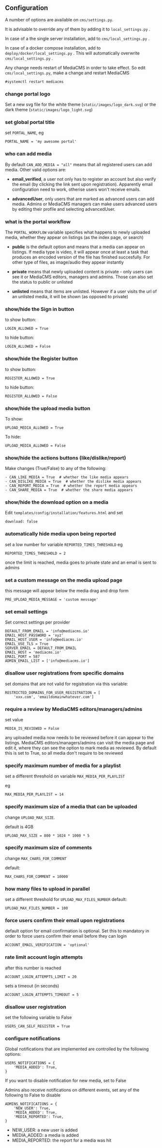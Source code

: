## Configuration

A number of options are available on `cms/settings.py`. 

It is advisable to override any of them by adding it to `local_settings.py` . 

In case of a the single server installation, add to `cms/local_settings.py` .

In case of a docker compose installation, add to `deploy/docker/local_settings.py` . This will automatically overwrite `cms/local_settings.py` .

Any change needs restart of MediaCMS in order to take effect. So edit `cms/local_settings.py`, make a change and restart MediaCMS 

```
#systemctl restart mediacms
```


### change portal logo

Set a new svg file for the white theme (`static/images/logo_dark.svg`) or the dark theme (`static/images/logo_light.svg`)

### set global portal title

set `PORTAL_NAME`, eg

```
PORTAL_NAME = 'my awesome portal'
```

### who can add media

By default `CAN_ADD_MEDIA = "all"` means that all registered users can add media. Other valid options are:

- **email_verified**, a user not only has to register an account but also verify the email (by clicking the link sent upon registration). Apparently email configuration need to work, otherise users won't receive emails. 

- **advancedUser**, only users that are marked as advanced users can add media. Admins or MediaCMS managers can make users advanced users by editing their profile and selecting advancedUser.

### what is the portal workflow

The `PORTAL_WORKFLOW` variable specifies what happens to newly uploaded media, whether they appear on listings (as the index page, or search)

- **public** is the default option and means that a media can appear on listings. If media type is video, it will appear once at least a task that produces an encoded version of the file has finished succesfully. For other type of files, as image/audio they appear instantly

- **private** means that newly uploaded content is private - only users can see it or MediaCMS editors, managers and admins. Those can also set the status to public or unlisted

- **unlisted** means that items are unlisted. However if a user visits the url of an unlisted media, it will be shown (as opposed to private)


### show/hide the Sign in button

to show button:
```
LOGIN_ALLOWED = True
```

to hide button:

```
LOGIN_ALLOWED = False
```

### show/hide the Register button

to show button:
```
REGISTER_ALLOWED = True
```

to hide button:

```
REGISTER_ALLOWED = False
```


### show/hide the upload media button

To show:

```
UPLOAD_MEDIA_ALLOWED = True
```

To hide:

```
UPLOAD_MEDIA_ALLOWED = False
```

### show/hide the actions buttons (like/dislike/report)

Make changes (True/False) to any of the following:

```
- CAN_LIKE_MEDIA = True  # whether the like media appears
- CAN_DISLIKE_MEDIA = True  # whether the dislike media appears
- CAN_REPORT_MEDIA = True  # whether the report media appears
- CAN_SHARE_MEDIA = True  # whether the share media appears
```

### show/hide the download option on a media

Edit `templates/config/installation/features.html` and set 

```
download: false
```

### automatically hide media upon being reported

set a low number for variable `REPORTED_TIMES_THRESHOLD`
eg 

```
REPORTED_TIMES_THRESHOLD = 2
```

once the limit is reached, media goes to private state and an email is sent to admins

### set a custom message on the media upload page

this message will appear below the media drag and drop form

```
PRE_UPLOAD_MEDIA_MESSAGE = 'custom message'
```

### set email settings

Set correct settings per provider

```
DEFAULT_FROM_EMAIL = 'info@mediacms.io'
EMAIL_HOST_PASSWORD = 'xyz'
EMAIL_HOST_USER = 'info@mediacms.io'
EMAIL_USE_TLS = True
SERVER_EMAIL = DEFAULT_FROM_EMAIL
EMAIL_HOST = 'mediacms.io'
EMAIL_PORT = 587
ADMIN_EMAIL_LIST = ['info@mediacms.io']
```

### disallow user registrations from specific domains

set domains that are not valid for registration via this variable:

```
RESTRICTED_DOMAINS_FOR_USER_REGISTRATION = [
    'xxx.com', 'emaildomainwhatever.com']
```

### require a review by MediaCMS editors/managers/admins

set value

```
MEDIA_IS_REVIEWED = False
```

any uploaded media now needs to be reviewed before it can appear to the listings. 
MediaCMS editors/managers/admins can visit the media page and edit it, where they can see the option to mark media as reviewed. By default this is set to True, so all media don't require to be reviewed

### specify maximum number of media for a playlist

set a different threshold on variable `MAX_MEDIA_PER_PLAYLIST`

eg

```
MAX_MEDIA_PER_PLAYLIST = 14
```

### specify maximum size of a media that can be uploaded

change `UPLOAD_MAX_SIZE`. 

default is 4GB

```
UPLOAD_MAX_SIZE = 800 * 1024 * 1000 * 5
```

### specify maximum size of comments

change `MAX_CHARS_FOR_COMMENT`

default:

```
MAX_CHARS_FOR_COMMENT = 10000
```

### how many files to upload in parallel

set a different threshold for `UPLOAD_MAX_FILES_NUMBER`
default:

```
UPLOAD_MAX_FILES_NUMBER = 100
```

### force users confirm their email upon registrations

default option for email confirmation is optional. Set this to mandatory in order to force users confirm their email before they can login

```
ACCOUNT_EMAIL_VERIFICATION = 'optional'
```

### rate limit account login attempts

after this number is reached

```
ACCOUNT_LOGIN_ATTEMPTS_LIMIT = 20
```

sets a timeout (in seconds)

```
ACCOUNT_LOGIN_ATTEMPTS_TIMEOUT = 5
```

### disallow user registration

set the following variable to False

```
USERS_CAN_SELF_REGISTER = True
```

### configure notifications

Global notifications that are implemented are controlled by the following options:

```
USERS_NOTIFICATIONS = {
    'MEDIA_ADDED': True,    
}
```

If you want to disable notification for new media, set to False

Admins also receive notifications on different events, set any of the following to False to disable

```
ADMINS_NOTIFICATIONS = {
    'NEW_USER': True,
    'MEDIA_ADDED': True,
    'MEDIA_REPORTED': True,
}
```

- NEW_USER: a new user is added
- MEDIA_ADDED: a media is added
- MEDIA_REPORTED: the report for a media was hit
